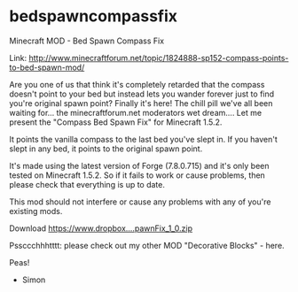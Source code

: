 bedspawncompassfix
==================

Minecraft MOD - Bed Spawn Compass Fix

Link: http://www.minecraftforum.net/topic/1824888-sp152-compass-points-to-bed-spawn-mod/

Are you one of us that think it's completely retarded that the compass doesn't point to your bed but instead lets you wander forever just to find you're original spawn point? Finally it's here! The chill pill we've all been waiting for... the minecraftforum.net moderators wet dream.... Let me present the "Compass Bed Spawn Fix" for Minecraft 1.5.2.

It points the vanilla compass to the last bed you've slept in. If you haven't slept in any bed, it points to the original spawn point.

It's made using the latest version of Forge (7.8.0.715) and it's only been tested on Minecraft 1.5.2. So if it fails to work or cause problems, then please check that everything is up to date.

This mod should not interfere or cause any problems with any of you're existing mods.

Download
https://www.dropbox....pawnFix_1_0.zip

Pssccchhhtttt: please check out my other MOD "Decorative Blocks" - here.

Peas!

- Simon 
